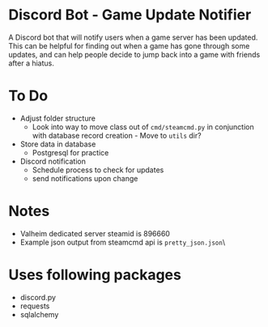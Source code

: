 # Discord Bot - Game Update Notifier
A Discord bot that will notify users when a game server has been updated. This can be helpful for finding out when a game has gone through some updates, and can help people decide to jump back into a game with friends after a hiatus. 
# To Do
- Adjust folder structure
    - Look into way to move class out of `cmd/steamcmd.py` in conjunction with database record creation
            - Move to `utils` dir?
- Store data in database
    - Postgresql for practice
- Discord notification
    - Schedule process to check for updates
    - send notifications upon change
# Notes
- Valheim dedicated server steamid is 896660
- Example json output from steamcmd api is `pretty_json.json`\
# Uses following packages
- discord.py
- requests
- sqlalchemy
